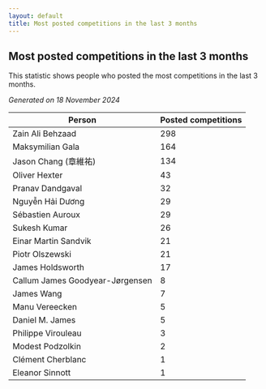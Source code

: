 ```yaml
---
layout: default
title: Most posted competitions in the last 3 months
---
```

## Most posted competitions in the last 3 months
This statistic shows people who posted the most competitions in the last 3 months.

*Generated on 18 November 2024*

| Person | Posted competitions |
| --- | --- |
| Zain Ali Behzaad | 298 |
| Maksymilian Gala | 164 |
| Jason Chang (章維祐) | 134 |
| Oliver Hexter | 43 |
| Pranav Dandgaval | 32 |
| Nguyễn Hải Dương | 29 |
| Sébastien Auroux | 29 |
| Sukesh Kumar | 26 |
| Einar Martin Sandvik | 21 |
| Piotr Olszewski | 21 |
| James Holdsworth | 17 |
| Callum James Goodyear-Jørgensen | 8 |
| James Wang | 7 |
| Manu Vereecken | 5 |
| Daniel M. James | 5 |
| Philippe Virouleau | 3 |
| Modest Podzolkin | 2 |
| Clément Cherblanc | 1 |
| Eleanor Sinnott | 1 |
